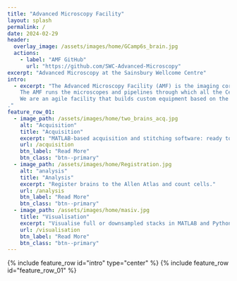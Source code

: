 ```yaml
---
title: "Advanced Microscopy Facility"
layout: splash
permalink: /
date: 2024-02-29
header:
  overlay_image: /assets/images/home/GCamp6s_brain.jpg
  actions:
    - label: "AMF GitHub"
      url: "https://github.com/SWC-Advanced-Microscopy"
excerpt: "Advanced Microscopy at the Sainsbury Wellcome Centre"
intro:
  - excerpt: "The Advanced Microscopy Facility (AMF) is the imaging core facility of the Sainsbury Wellcome Centre, UCL.
    The AMF runs the microscopes and pipelines through which all the Centre's microscopy samples are processed. 
    We are an agile facility that builds custom equipment based on the needs of the Centre and offer highly automated solutions to our scientists' research questions. 
."
feature_row_01:
  - image_path: /assets/images/home/two_brains_acq.jpg
    alt: "Acquisition"
    title: "Acquisition"
    excerpt: "MATLAB-based acquisition and stitching software: ready to install and ready to modify."
    url: /acquisition
    btn_label: "Read More"
    btn_class: "btn--primary"
  - image_path: /assets/images/home/Registration.jpg
    alt: "analysis"
    title: "Analysis"
    excerpt: "Register brains to the Allen Atlas and count cells."
    url: /analysis
    btn_label: "Read More"
    btn_class: "btn--primary"
  - image_path: /assets/images/home/masiv.jpg
    title: "Visualisation"
    excerpt: "Visualise full or downsampled stacks in MATLAB and Python."
    url: /visualisation
    btn_label: "Read More"
    btn_class: "btn--primary"
---
```


{% include feature_row id="intro" type="center" %}
{% include feature_row id="feature_row_01"      %}

